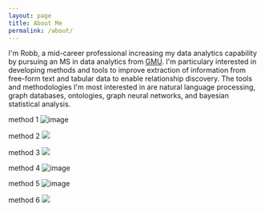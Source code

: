 ```yaml
---
layout: page
title: About Me
permalink: /about/
---
```


I'm Robb, a mid-career professional increasing my data analytics capability by pursuing an MS in data analytics from <a href="https://catalog.gmu.edu/colleges-schools/engineering/data-analytics-engineering-ms/">GMU</a>. I'm particulary interested in developing methods and tools to improve extraction of information from free-form text and tabular data to enable relationship discovery. The tools and methodologies I'm most interested in are natural language processing, graph databases, ontologies, graph neural networks, and bayesian statistical analysis.

method 1
![image](https://github.com/robbdunlap/images/blob/7a414f2cfc3a412e575ef70af32fdf87d9d6423d/uaf.png)

method 2
<img src="https://github.com/robbdunlap/images/blob/7a414f2cfc3a412e575ef70af32fdf87d9d6423d/uaf.png">

method 3
![](https://github.com/robbdunlap/images/blob/main/uaf.png)

method 4
![image](https://github.com/robbdunlap/images/blob/main/uaf.png)

method 5
![image](https://github.com/robbdunlap/images/uaf.png)

method 6
<img src="https://github.com/robbdunlap/images/uaf.png">
